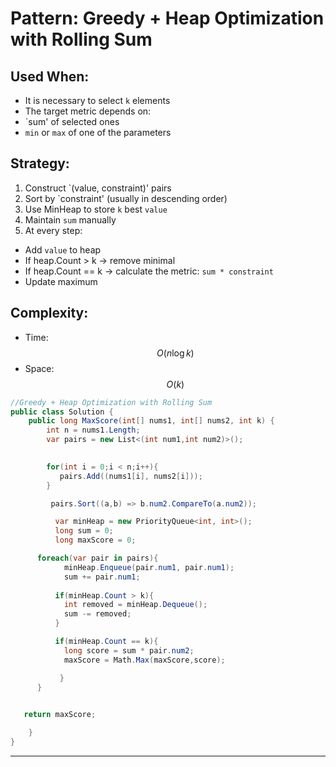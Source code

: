 # Pattern: Greedy + Heap Optimization with Rolling Sum

## Used When:
- It is necessary to select `k` elements
- The target metric depends on: 
- `sum' of selected ones 
- `min` or `max` of one of the parameters

## Strategy:
1. Construct `(value, constraint)' pairs
2. Sort by `constraint' (usually in descending order)
3. Use MinHeap to store `k` best `value`
4. Maintain `sum` manually
5. At every step: 
- Add `value` to heap 
- If heap.Count > k → remove minimal 
- If heap.Count == k → calculate the metric: `sum * constraint` 
- Update maximum

## Complexity:
- Time: $$O(n \log k)$$
- Space: $$O(k)$$


```csharp
//Greedy + Heap Optimization with Rolling Sum
public class Solution {
    public long MaxScore(int[] nums1, int[] nums2, int k) {
        int n = nums1.Length;
        var pairs = new List<(int num1,int num2)>();
        

        for(int i = 0;i < n;i++){
           pairs.Add((nums1[i], nums2[i]));
        }

         pairs.Sort((a,b) => b.num2.CompareTo(a.num2));

          var minHeap = new PriorityQueue<int, int>();
          long sum = 0;
          long maxScore = 0;

      foreach(var pair in pairs){
            minHeap.Enqueue(pair.num1, pair.num1);
            sum += pair.num1;
 
          if(minHeap.Count > k){
            int removed = minHeap.Dequeue();
            sum -= removed;
          }

          if(minHeap.Count == k){
            long score = sum * pair.num2;
            maxScore = Math.Max(maxScore,score);

           }
      }

            
   return maxScore;

    }
}

```



----
